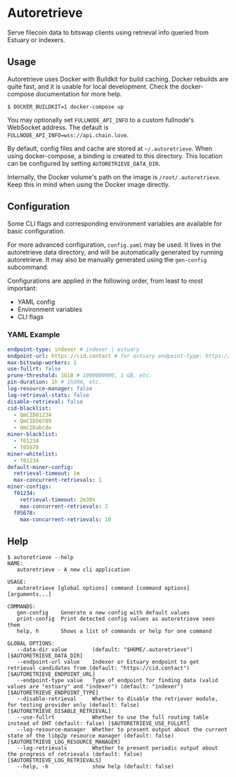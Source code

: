# Autoretrieve

Serve filecoin data to bitswap clients using retrieval info queried from Estuary
or indexers.

## Usage

Autoretrieve uses Docker with Buildkit for build caching. Docker rebuilds are
quite fast, and it is usable for local development. Check the docker-compose
documentation for more help.

```console
$ DOCKER_BUILDKIT=1 docker-compose up
```

You may optionally set `FULLNODE_API_INFO` to a custom fullnode's WebSocket
address. The default is `FULLNODE_API_INFO=wss://api.chain.love`.

By default, config files and cache are stored at `~/.autoretrieve`. When using
docker-compose, a binding is created to this directory. This location can be
configured by setting `AUTORETRIEVE_DATA_DIR`.

Internally, the Docker volume's path on the image is `/root/.autoretrieve`. Keep
this in mind when using the Docker image directly.

## Configuration

Some CLI flags and corresponding environment variables are available for basic configuration.

For more advanced configuration, `config.yaml` may be used. It lives in the autoretrieve data directory, and will be automatically generated by running autoretrieve. It may also be manually generated using the `gen-config` subcommand.

Configurations are applied in the following order, from least to most important:
- YAML config
- Environment variables
- CLI flags

### YAML Example

```yaml
endpoint-type: indexer # indexer | estuary
endpoint-url: https://cid.contact # for estuary endpoint-type: https://api.estuary.tech/retrieval-candidates
max-bitswap-workers: 1
use-fullrt: false
prune-threshold: 1GiB # 1000000000, 1 GB, etc.
pin-duration: 1h # 1h30m, etc.
log-resource-manager: false
log-retrieval-stats: false
disable-retrieval: false
cid-blacklist:
  - QmCID01234
  - QmCID56789
  - QmCIDabcde
miner-blacklist:
  - f01234
  - f05678
miner-whitelist:
  - f01234
default-miner-config:
  retrieval-timeout: 1m
  max-concurrent-retrievals: 1
miner-configs:
  f01234:
    retrieval-timeout: 2m30s
    max-concurrent-retrievals: 2
  f05678:
    max-concurrent-retrievals: 10
```

## Help
```console
$ autoretrieve --help
NAME:
   autoretrieve - A new cli application

USAGE:
   autoretrieve [global options] command [command options] [arguments...]

COMMANDS:
   gen-config    Generate a new config with default values
   print-config  Print detected config values as autoretrieve sees them
   help, h       Shows a list of commands or help for one command

GLOBAL OPTIONS:
   --data-dir value        (default: "$HOME/.autoretrieve") [$AUTORETRIEVE_DATA_DIR]
   --endpoint-url value    Indexer or Estuary endpoint to get retrieval candidates from (default: "https://cid.contact") [$AUTORETRIEVE_ENDPOINT_URL]
   --endpoint-type value   Type of endpoint for finding data (valid values are "estuary" and "indexer") (default: "indexer") [$AUTORETRIEVE_ENDPOINT_TYPE]
   --disable-retrieval     Whether to disable the retriever module, for testing provider only (default: false) [$AUTORETRIEVE_DISABLE_RETRIEVAL]
   --use-fullrt            Whether to use the full routing table instead of DHT (default: false) [$AUTORETRIEVE_USE_FULLRT]
   --log-resource-manager  Whether to present output about the current state of the libp2p resource manager (default: false) [$AUTORETRIEVE_LOG_RESOURCE_MANAGER]
   --log-retrievals        Whether to present periodic output about the progress of retrievals (default: false) [$AUTORETRIEVE_LOG_RETRIEVALS]
   --help, -h              show help (default: false)
```
